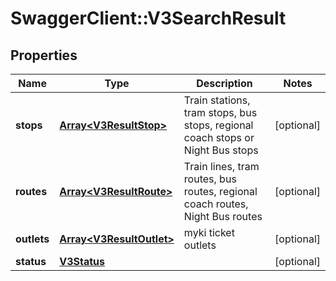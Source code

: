# SwaggerClient::V3SearchResult

## Properties
Name | Type | Description | Notes
------------ | ------------- | ------------- | -------------
**stops** | [**Array&lt;V3ResultStop&gt;**](V3ResultStop.md) | Train stations, tram stops, bus stops, regional coach stops or Night Bus stops | [optional] 
**routes** | [**Array&lt;V3ResultRoute&gt;**](V3ResultRoute.md) | Train lines, tram routes, bus routes, regional coach routes, Night Bus routes | [optional] 
**outlets** | [**Array&lt;V3ResultOutlet&gt;**](V3ResultOutlet.md) | myki ticket outlets | [optional] 
**status** | [**V3Status**](V3Status.md) |  | [optional] 

